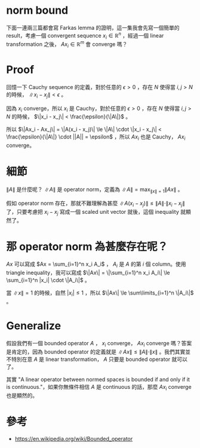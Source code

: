 # norm bound

下面一連兩三篇都會寫 Farkas lemma 的證明，這一集我會先寫一個簡單的 result，考慮一個 convergent sequence $x_i \in \mathbb{R}^n$ ，經過一個 linear transformation 之後， $Ax_i \in \mathbb{R}^m$ 會 converge 嗎？

# Proof
回憶一下 Cauchy sequence 的定義，對於任意的 $\epsilon > 0$ ，存在 $N$ 使得當 $i, j > N$ 的時候， $\|x_i - x_j\| < \epsilon$ 。

因為 $x_i$ converge，所以 $x_i$ 是 Cauchy，對於任意的 $\epsilon > 0$ ，存在 $N$ 使得當 $i, j > N$ 的時候， $\|x_i - x_j\| < \frac{\epsilon}{\|A\|}$ 。

所以 $\|Ax_i - Ax_j\| = \|A(x_i - x_j)\| \le \|A\| \cdot \|x_i - x_j\| < \frac{\epsilon}{\|A\|} \cdot ||A|| = \epsilon$ ，所以 $Ax_i$ 也是 Cauchy， $Ax_i$ converge。

# 細節
 $\|A\|$ 是什麼呢？ $\|A\|$ 是 operator norm，定義為 $\|A\| = \max_{\|x\| = 1} \|Ax\|$ 。

假如 operator norm 存在，那就不難理解為甚麼 $\|A(x_i - x_j)\| \le \|A\| \cdot \|x_i - x_j\|$ 了，只要考慮把 $x_i - x_j$ 寫成一個 scaled unit vector 就後，這個 inequality 就顯然了。

# 那 operator norm 為甚麼存在呢？
 $Ax$ 可以寫成 $Ax = \sum_{i=1}^n x_i A_i$ ， $A_i$ 是 $A$ 的第 $i$ 個 column。使用 triangle inequality，我可以寫成 $\|Ax\| = \|\sum_{i=1}^n x_i A_i\| \le \sum_{i=1}^n |x_i| \cdot \|A_i\|$ 。

當 $\|x\| = 1$ 的時候，自然 $|x_i| \le 1$ ，所以 $\|Ax\| \le \sum\limits_{i=1}^n \|A_i\|$ 。

# Generalize
假設我們有一個 bounded operator $A$ ， $x_i$ converge， $Ax_i$ converge 嗎？答案是肯定的，因為 bounded operator 的定義就是 $\|Ax\| \le \|A\| \cdot \|x\|$ 。我們其實並不特別在意 $A$ 是 linear transformation， $A$ 只要是 bounded operator 就可以了。

其實 "A linear operator between normed spaces is bounded if and only if it is continuous."，如果你無條件相信 $A$ 是 continuous 的話，那麼 $Ax_i$ converge 也是顯然的。

# 參考
- https://en.wikipedia.org/wiki/Bounded_operator
